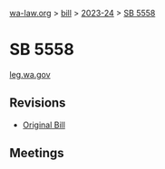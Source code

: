 [wa-law.org](/) > [bill](/bill/) > [2023-24](/bill/2023-24/) > [SB 5558](/bill/2023-24/sb/5558/)

# SB 5558
[leg.wa.gov](https://app.leg.wa.gov/billsummary?BillNumber=5558&Year=2023&Initiative=false)

## Revisions
* [Original Bill](1/)

## Meetings
